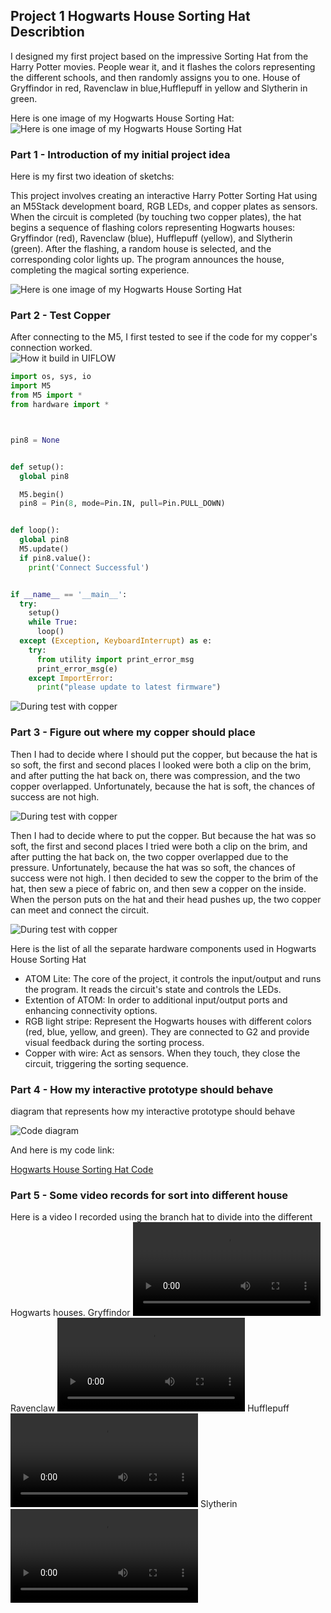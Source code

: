 ## Project 1 Hogwarts House Sorting Hat Describtion  
I designed my first project based on the impressive Sorting Hat from the Harry Potter movies. 
People wear it, and it flashes the colors representing the different schools, and then randomly assigns you to one.
House of Gryffindor in red, Ravenclaw in blue,Hufflepuff in yellow and Slytherin in green.  

Here is one image of my Hogwarts House Sorting Hat:
![Here is one image of my Hogwarts House Sorting Hat](Hat.png)


### Part 1 - Introduction of my initial project idea
Here is my first two ideation of sketchs:  

This project involves creating an interactive Harry Potter Sorting Hat using an M5Stack development board, RGB LEDs, and copper plates as sensors. When the circuit is completed (by touching two copper plates), the hat begins a sequence of flashing colors representing Hogwarts houses: Gryffindor (red), Ravenclaw (blue), Hufflepuff (yellow), and Slytherin (green). After the flashing, a random house is selected, and the corresponding color lights up. The program announces the house, completing the magical sorting experience.  

![Here is one image of my Hogwarts House Sorting Hat](Ideation.png)


### Part 2 - Test Copper
After connecting to the M5, I first tested to see if the code for my copper's connection worked.  
![How it build in UIFLOW](UIFLOW.png)
```Python
import os, sys, io
import M5
from M5 import *
from hardware import *



pin8 = None


def setup():
  global pin8

  M5.begin()
  pin8 = Pin(8, mode=Pin.IN, pull=Pin.PULL_DOWN)


def loop():
  global pin8
  M5.update()
  if pin8.value():
    print('Connect Successful')


if __name__ == '__main__':
  try:
    setup()
    while True:
      loop()
  except (Exception, KeyboardInterrupt) as e:
    try:
      from utility import print_error_msg
      print_error_msg(e)
    except ImportError:
      print("please update to latest firmware")
```
![During test with copper](Copper.png)

### Part 3 - Figure out where my copper should place
Then I had to decide where I should put the copper, but because the hat is so soft,
the first and second places I looked were both a clip on the brim, and after putting the hat back on, 
there was compression, and the two copper overlapped. Unfortunately, because the hat is soft, the chances of success are not high.  

![During test with copper](position1.png)  

Then I had to decide where to put the copper. But because the hat was so soft, the first and second places I tried were both a clip on the brim, and after putting the hat back on, the two copper overlapped due to the pressure. Unfortunately, because the hat was so soft, the chances of success were not high.
I then decided to sew the copper to the brim of the hat, then sew a piece of fabric on, and then sew a copper on the inside. When the person puts on the hat and their head pushes up, the two copper can meet and connect the circuit.  

![During test with copper](Sew.JPG)  

Here is the list of all the separate hardware components used in Hogwarts House Sorting Hat
* ATOM Lite: The core of the project, it controls the input/output and runs the program. It reads the circuit's state and controls the LEDs.  
* Extention of ATOM: In order to additional input/output ports and enhancing connectivity options.  
* RGB light stripe:  Represent the Hogwarts houses with different colors (red, blue, yellow, and green). They are connected to G2 and provide visual feedback during the sorting process.  
* Copper with wire: Act as sensors. When they touch, they close the circuit, triggering the sorting sequence.  

### Part 4 - How my interactive prototype should behave
diagram that represents how my interactive prototype should behave  

![Code diagram](Diagram.png)  

And here is my code link:  

[Hogwarts House Sorting Hat Code](main.py)

### Part 5 - Some video records for sort into different house
Here is a video I recorded using the branch hat to divide into the different Hogwarts houses.
Gryffindor
![Hogwarts House Sorting Hat video Gryffindor](Gryf.MOV)
Ravenclaw
![Hogwarts House Sorting Hat video Ravenclaw](Raven.mov)
Hufflepuff
![Hogwarts House Sorting Hat video Hufflepuff](Huff.MOV)
Slytherin
![Hogwarts House Sorting Hat video Slytherin](Sly.MOV)





